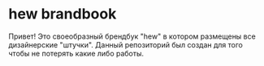 # hew brandbook

Привет! Это своеобразный брендбук "hew" в котором размещены все дизайнерские "штучки". Данный репозиторий был создан для того чтобы не потерять какие либо работы.
